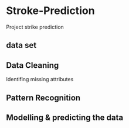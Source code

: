 # Stroke-Prediction
Project strike prediction
## data set
## Data Cleaning
Identifing missing attributes
## Pattern Recognition
## Modelling & predicting the data


